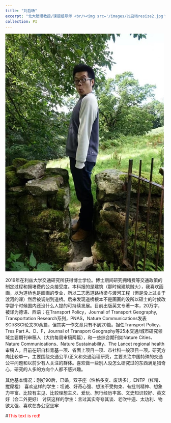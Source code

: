 ```yaml
---
title: "刘启旸"
excerpt: "北大助理教授/课题组导师 <br/><img src='/images/刘启旸resize2.jpg'>"
collection: PI
---
```


![Qiyang Liu](/images/刘启旸.jpg)

2019年在利兹大学交通研究所获得博士学位。博士期间研究拥堵费等交通政策的制定过程和拥堵费的公众接受度。本科报的是建筑（那时候建筑贼火），我喜欢画画，以为道桥也是画画的专业，所以二志愿道路桥梁与渡河工程（但是没上过关于渡河的课）然后被调剂到道桥。后来发现道桥根本不是画画的没所以硕士的时候改学那个时候国内还没什么人提的可持续发展。目前出版英文专著一本，20万字，被译为德语、西语；在Transport Policy，Journal of Transport Geography, Transportation Research系列，PNAS，Nature Communications发表SCI/SSCI论文30余篇，但其实一作文章只有不到20篇。担任Transport Policy，Tres Part A、D、F，Journal of Transport Geography等25本交通/城市研究领域主要期刊审稿人（大约每周审稿两篇），和一些综合期刊如Nature Cities、Nature Communications、Nature Sustainability、The Lancet regional health审稿人。目前在研自科青基一项、省面上项目一项、市社科一般项目一项。研究方向比较单一，主要围绕交通公平/正义和交通治理研究，主要关注中国特殊的交通公平问题和以前少有人关注的群体。喜欢做一些别人没怎么研究过的东西满足猎奇心，研究的人多的方向个人都不感兴趣。

其他基本情况：刚好90后，已婚，双子座（性格多变、废话多），ENTP（杠精、搅屎棍）
喜欢这样的学生：坦诚、好奇心强、想法不受拘束、有批判精神、想象力丰富、比较有主见、比较理想主义、爱玩、旅行经历丰富、文史知识较好、英文好（会二外更好）
讨厌这样的学生：言过其实夸夸其谈、老吹牛逼、太功利、物欲太强、喜欢在办公室坐牢



#<font color="red">This text is red!</font>
